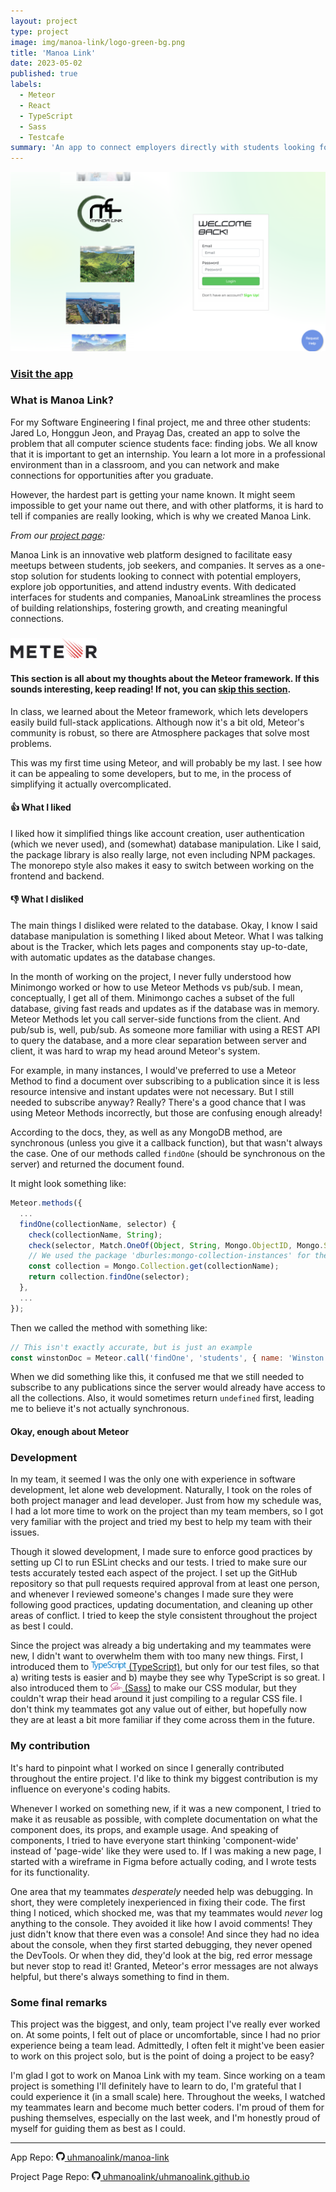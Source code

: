 ```yaml
---
layout: project
type: project
image: img/manoa-link/logo-green-bg.png
title: 'Manoa Link'
date: 2023-05-02
published: true
labels:
  - Meteor
  - React
  - TypeScript
  - Sass
  - Testcafe
summary: 'An app to connect employers directly with students looking for internships and other opportunities.'
---
```


<img class="img-fluid" alt="Manoa Link landing page" src="../img/manoa-link/landing.png" />

### [Visit the app](https://manoalink.site)

### What is Manoa Link?

For my Software Engineering I final project, me and three other students: Jared Lo, Honggun Jeon, and Prayag Das, created an app to solve the problem that all computer science students face: finding jobs. We all know that it is important to get an internship. You learn a lot more in a professional environment than in a classroom, and you can network and make connections for opportunities after you graduate.

However, the hardest part is getting your name known. It might seem impossible to get your name out there, and with other platforms, it is hard to tell if companies are really looking, which is why we created Manoa Link.

_From our [project page](https://uhmanoalink.github.io/):_

Manoa Link is an innovative web platform designed to facilitate easy meetups between students, job seekers, and companies. It serves as a one-stop solution for students looking to connect with potential employers, explore job opportunities, and attend industry events. With dedicated interfaces for students and companies, ManoaLink streamlines the process of building relationships, fostering growth, and creating meaningful connections.

### [<img style="height: 2em;" alt="Meteor.js logo" src="../img/manoa-link/meteor-logo-full.png" />](https://www.meteor.com/)

#### This section is all about my thoughts about the Meteor framework. If this sounds interesting, keep reading! If not, you can [skip this section](#development).

In class, we learned about the Meteor framework, which lets developers easily build full-stack applications. Although now it's a bit old, Meteor's community is robust, so there are Atmosphere packages that solve most problems.

This was my first time using Meteor, and will probably be my last. I see how it can be appealing to some developers, but to me, in the process of simplifying it actually overcomplicated.

#### 👍 What I liked

I liked how it simplified things like account creation, user authentication (which we never used), and (somewhat) database manipulation. Like I said, the package library is also really large, not even including NPM packages. The monorepo style also makes it easy to switch between working on the frontend and backend.

#### 👎 What I disliked

The main things I disliked were related to the database. Okay, I know I said database manipulation is something I liked about Meteor. What I was talking about is the Tracker, which lets pages and components stay up-to-date, with automatic updates as the database changes.

In the month of working on the project, I never fully understood how Minimongo worked or how to use Meteor Methods vs pub/sub. I mean, conceptually, I get all of them. Minimongo caches a subset of the full database, giving fast reads and updates as if the database was in memory. Meteor Methods let you call server-side functions from the client. And pub/sub is, well, pub/sub. As someone more familiar with using a REST API to query the database, and a more clear separation between server and client, it was hard to wrap my head around Meteor's system.

For example, in many instances, I would've preferred to use a Meteor Method to find a document over subscribing to a publication since it is less resource intensive and instant updates were not necessary. But I still needed to subscribe anyway? Really? There's a good chance that I was using Meteor Methods incorrectly, but those are confusing enough already!

According to the docs, they, as well as any MongoDB method, are synchronous (unless you give it a callback function), but that wasn't always the case. One of our methods called `findOne` (should be synchronous on the server) and returned the document found.

It might look something like:

```js
Meteor.methods({
  ...
  findOne(collectionName, selector) {
    check(collectionName, String);
    check(selector, Match.OneOf(Object, String, Mongo.ObjectID, Mongo.Selector));
    // We used the package 'dburles:mongo-collection-instances' for the get method
    const collection = Mongo.Collection.get(collectionName);
    return collection.findOne(selector);
  },
  ...
});
```

Then we called the method with something like:

```js
// This isn't exactly accurate, but is just an example
const winstonDoc = Meteor.call('findOne', 'students', { name: 'Winston' });
```

When we did something like this, it confused me that we still needed to subscribe to any publications since the server would already have access to all the collections. Also, it would sometimes return `undefined` first, leading me to believe it's not actually synchronous.

#### Okay, enough about Meteor

### Development

In my team, it seemed I was the only one with experience in software development, let alone web development. Naturally, I took on the roles of both project manager and lead developer. Just from how my schedule was, I had a lot more time to work on the project than my team members, so I got very familiar with the project and tried my best to help my team with their issues.

Though it slowed development, I made sure to enforce good practices by setting up CI to run ESLint checks and our tests. I tried to make sure our tests accurately tested each aspect of the project. I set up the GitHub repository so that pull requests required approval from at least one person, and whenever I reviewed someone's changes I made sure they were following good practices, updating documentation, and cleaning up other areas of conflict. I tried to keep the style consistent throughout the project as best I could.

Since the project was already a big undertaking and my teammates were new, I didn't want to overwhelm them with too many new things. First, I introduced them to [<img style="height: 1em;" alt="TypeScript logo" src="../img/manoa-link/typescript-logo-full.png" /> (TypeScript)](https://www.typescriptlang.org/), but only for our test files, so that a) writing tests is easier and b) maybe they see why TypeScript is so great. I also introduced them to [<img style="height: 1em;" alt="Sass logo" src="../img/manoa-link/sass-logo.png" /> (Sass)](https://sass-lang.com/) to make our CSS modular, but they couldn't wrap their head around it just compiling to a regular CSS file. I don't think my teammates got any value out of either, but hopefully now they are at least a bit more familiar if they come across them in the future.

### My contribution

It's hard to pinpoint what I worked on since I generally contributed throughout the entire project. I'd like to think my biggest contribution is my influence on everyone's coding habits.

Whenever I worked on something new, if it was a new component, I tried to make it as reusable as possible, with complete documentation on what the component does, its props, and example usage. And speaking of components, I tried to have everyone start thinking 'component-wide' instead of 'page-wide' like they were used to. If I was making a new page, I started with a wireframe in Figma before actually coding, and I wrote tests for its functionality.

One area that my teammates _desperately_ needed help was debugging. In short, they were completely inexperienced in fixing their code. The first thing I noticed, which shocked me, was that my teammates would _never_ log anything to the console. They avoided it like how I avoid comments! They just didn't know that there even was a console! And since they had no idea about the console, when they first started debugging, they never opened the DevTools. Or when they did, they'd look at the big, red error message but never stop to read it! Granted, Meteor's error messages are not always helpful, but there's always something to find in them.

### Some final remarks

This project was the biggest, and only, team project I've really ever worked on. At some points, I felt out of place or uncomfortable, since I had no prior experience being a team lead. Admittedly, I often felt it might've been easier to work on this project solo, but is the point of doing a project to be easy?

I'm glad I got to work on Manoa Link with my team. Since working on a team project is something I'll definitely have to learn to do, I'm grateful that I could experience it (in a small scale) here. Throughout the weeks, I watched my teammates learn and become much better coders. I'm proud of them for pushing themselves, especially on the last week, and I'm honestly proud of myself for guiding them as best as I could.

---

App Repo: <a href="https://github.com/uhmanoalink/manoa-link"><svg xmlns="http://www.w3.org/2000/svg" width="1em" height="1em" fill="currentColor" class="bi bi-github mx-1" viewBox="0 0 16 16"><path d="M8 0C3.58 0 0 3.58 0 8c0 3.54 2.29 6.53 5.47 7.59.4.07.55-.17.55-.38 0-.19-.01-.82-.01-1.49-2.01.37-2.53-.49-2.69-.94-.09-.23-.48-.94-.82-1.13-.28-.15-.68-.52-.01-.53.63-.01 1.08.58 1.23.82.72 1.21 1.87.87 2.33.66.07-.52.28-.87.51-1.07-1.78-.2-3.64-.89-3.64-3.95 0-.87.31-1.59.82-2.15-.08-.2-.36-1.02.08-2.12 0 0 .67-.21 2.2.82.64-.18 1.32-.27 2-.27.68 0 1.36.09 2 .27 1.53-1.04 2.2-.82 2.2-.82.44 1.1.16 1.92.08 2.12.51.56.82 1.27.82 2.15 0 3.07-1.87 3.75-3.65 3.95.29.25.54.73.54 1.48 0 1.07-.01 1.93-.01 2.2 0 .21.15.46.55.38A8.012 8.012 0 0 0 16 8c0-4.42-3.58-8-8-8z"></path></svg> uhmanoalink/manoa-link </a>

Project Page Repo: <a href="https://github.com/uhmanoalink/uhmanoalink.github.io"><svg xmlns="http://www.w3.org/2000/svg" width="1em" height="1em" fill="currentColor" class="bi bi-github mx-1" viewBox="0 0 16 16"><path d="M8 0C3.58 0 0 3.58 0 8c0 3.54 2.29 6.53 5.47 7.59.4.07.55-.17.55-.38 0-.19-.01-.82-.01-1.49-2.01.37-2.53-.49-2.69-.94-.09-.23-.48-.94-.82-1.13-.28-.15-.68-.52-.01-.53.63-.01 1.08.58 1.23.82.72 1.21 1.87.87 2.33.66.07-.52.28-.87.51-1.07-1.78-.2-3.64-.89-3.64-3.95 0-.87.31-1.59.82-2.15-.08-.2-.36-1.02.08-2.12 0 0 .67-.21 2.2.82.64-.18 1.32-.27 2-.27.68 0 1.36.09 2 .27 1.53-1.04 2.2-.82 2.2-.82.44 1.1.16 1.92.08 2.12.51.56.82 1.27.82 2.15 0 3.07-1.87 3.75-3.65 3.95.29.25.54.73.54 1.48 0 1.07-.01 1.93-.01 2.2 0 .21.15.46.55.38A8.012 8.012 0 0 0 16 8c0-4.42-3.58-8-8-8z"></path></svg> uhmanoalink/uhmanoalink.github.io </a>
